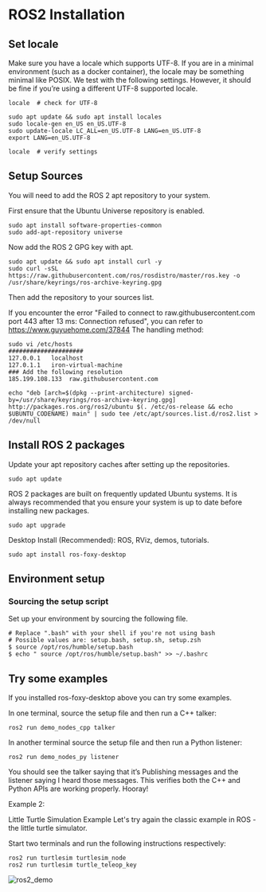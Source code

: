 # ROS2 Installation
## Set locale
  Make sure you have a locale which supports UTF-8. If you are in a minimal environment (such as a docker container), the locale may be something minimal like POSIX. We test with the following settings. However, it should be fine if you’re using a different UTF-8 supported locale.

~~~
locale  # check for UTF-8

sudo apt update && sudo apt install locales
sudo locale-gen en_US en_US.UTF-8
sudo update-locale LC_ALL=en_US.UTF-8 LANG=en_US.UTF-8
export LANG=en_US.UTF-8

locale  # verify settings
~~~

## Setup Sources
You will need to add the ROS 2 apt repository to your system.

First ensure that the Ubuntu Universe repository is enabled.

~~~
sudo apt install software-properties-common
sudo add-apt-repository universe
~~~

Now add the ROS 2 GPG key with apt.

~~~
sudo apt update && sudo apt install curl -y
sudo curl -sSL https://raw.githubusercontent.com/ros/rosdistro/master/ros.key -o /usr/share/keyrings/ros-archive-keyring.gpg
~~~

Then add the repository to your sources list.

If you encounter the error "Failed to connect to raw.githubusercontent.com port 443 after 13 ms: Connection refused",
you can refer to https://www.guyuehome.com/37844
The handling method:
~~~
sudo vi /etc/hosts
#####################
127.0.0.1	localhost
127.0.1.1	iron-virtual-machine
### Add the following resolution
185.199.108.133  raw.githubusercontent.com
~~~


~~~
echo "deb [arch=$(dpkg --print-architecture) signed-by=/usr/share/keyrings/ros-archive-keyring.gpg] http://packages.ros.org/ros2/ubuntu $(. /etc/os-release && echo $UBUNTU_CODENAME) main" | sudo tee /etc/apt/sources.list.d/ros2.list > /dev/null
~~~
## Install ROS 2 packages
Update your apt repository caches after setting up the repositories.

~~~
sudo apt update
~~~
ROS 2 packages are built on frequently updated Ubuntu systems. It is always recommended that you ensure your system is up to date before installing new packages.

~~~
sudo apt upgrade
~~~
Desktop Install (Recommended): ROS, RViz, demos, tutorials.

~~~
sudo apt install ros-foxy-desktop 
~~~

## Environment setup
### Sourcing the setup script
Set up your environment by sourcing the following file.
~~~
# Replace ".bash" with your shell if you're not using bash
# Possible values are: setup.bash, setup.sh, setup.zsh
$ source /opt/ros/humble/setup.bash
$ echo " source /opt/ros/humble/setup.bash" >> ~/.bashrc
~~~

## Try some examples
If you installed ros-foxy-desktop above you can try some examples.

In one terminal, source the setup file and then run a C++ talker:
~~~
ros2 run demo_nodes_cpp talker
~~~
In another terminal source the setup file and then run a Python listener:

~~~
ros2 run demo_nodes_py listener
~~~
You should see the talker saying that it’s Publishing messages and the listener saying I heard those messages. This verifies both the C++ and Python APIs are working properly. Hooray!


Example 2:

Little Turtle Simulation Example
Let's try again the classic example in ROS - the little turtle simulator.

Start two terminals and run the following instructions respectively:
~~~
ros2 run turtlesim turtlesim_node
ros2 run turtlesim turtle_teleop_key
~~~
![ros2_demo](/img/pi-one/software/ros.png)